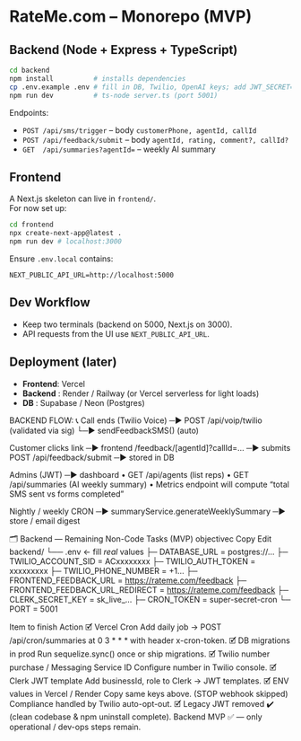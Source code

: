 # RateMe.com – Monorepo (MVP)

## Backend (Node + Express + TypeScript)

```bash
cd backend
npm install          # installs dependencies
cp .env.example .env # fill in DB, Twilio, OpenAI keys; add JWT_SECRET=super-secret
npm run dev          # ts-node server.ts (port 5001)
```

Endpoints:

- `POST /api/sms/trigger` – body `customerPhone, agentId, callId`
- `POST /api/feedback/submit` – body `agentId, rating, comment?, callId?`
- `GET  /api/summaries?agentId=` – weekly AI summary

## Frontend

A Next.js skeleton can live in `frontend/`.  
For now set up:

```bash
cd frontend
npx create-next-app@latest .
npm run dev # localhost:3000
```

Ensure `.env.local` contains:

```
NEXT_PUBLIC_API_URL=http://localhost:5000
```

## Dev Workflow

- Keep two terminals (backend on 5000, Next.js on 3000).
- API requests from the UI use `NEXT_PUBLIC_API_URL`.

## Deployment (later)

- **Frontend**: Vercel
- **Backend** : Render / Railway (or Vercel serverless for light loads)
- **DB**      : Supabase / Neon (Postgres)

BACKEND FLOW:
📞 Call ends (Twilio Voice) ─▶ POST /api/voip/twilio  (validated via sig)
                              └─▶ sendFeedbackSMS()  (auto)

Customer clicks link ─▶ frontend /feedback/[agentId]?callId=… ─▶
  submits POST /api/feedback/submit ─▶ stored in DB

Admins (JWT) ─▶ dashboard
  • GET /api/agents   (list reps)
  • GET /api/summaries (AI weekly summary)
  • Metrics endpoint will compute “total SMS sent vs forms completed”

Nightly / weekly CRON ─▶ summaryService.generateWeeklySummary ─▶
  store / email digest


🗂️ Backend — Remaining Non-Code Tasks (MVP)
objectivec
Copy
Edit
backend/
└── .env            ← fill *real* values
    ├─ DATABASE_URL             = postgres://…
    ├─ TWILIO_ACCOUNT_SID       = ACxxxxxxxx
    ├─ TWILIO_AUTH_TOKEN        = xxxxxxxxx
    ├─ TWILIO_PHONE_NUMBER      = +1…
    ├─ FRONTEND_FEEDBACK_URL            = https://rateme.com/feedback
    ├─ FRONTEND_FEEDBACK_URL_REDIRECT   = https://rateme.com/feedback
    ├─ CLERK_SECRET_KEY         = sk_live_…
    ├─ CRON_TOKEN               = super-secret-cron
    └─ PORT                     = 5001

Item to finish	Action
🗹 Vercel Cron	Add daily job → POST /api/cron/summaries at 0 3 * * * with header x-cron-token.
🗹 DB migrations in prod	Run sequelize.sync() once or ship migrations.
🗹 Twilio number purchase / Messaging Service ID	Configure number in Twilio console.
🗹 Clerk JWT template	Add businessId, role to Clerk → JWT templates.
🗹 ENV values in Vercel / Render	Copy same keys above.
(STOP webhook skipped)	Compliance handled by Twilio auto-opt-out.
🗹 Legacy JWT removed	✔ (clean codebase & npm uninstall complete).
Backend MVP ✅ — only operational / dev-ops steps remain.